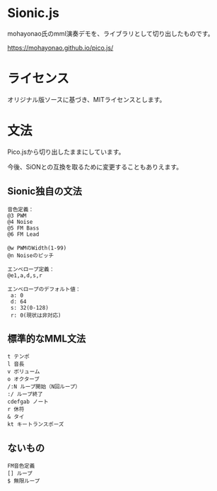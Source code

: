 # Sionic.js

mohayonao氏のmml演奏デモを、ライブラリとして切り出したものです。

https://mohayonao.github.io/pico.js/

# ライセンス

オリジナル版ソースに基づき、MITライセンスとします。

# 文法

Pico.jsから切り出したままにしています。

今後、SiONとの互換を取るために変更することもありえます。

## Sionic独自の文法

```
音色定義：
@3 PWM
@4 Noise
@5 FM Bass
@6 FM Lead

@w PWMのWidth(1-99)
@n Noiseのピッチ

エンベロープ定義：
@e1,a,d,s,r

エンベロープのデフォルト値：
 a: 0
 d: 64
 s: 32(0-128)
 r: 0(現状は非対応)
```

## 標準的なMML文法

```
t テンポ
l 音長
v ボリューム
o オクターブ
/:N ループ開始（N回ループ）
:/ ループ終了
cdefgab ノート
r 休符
& タイ
kt キートランスポーズ
```

## ないもの

```
FM音色定義
[] ループ
$ 無限ループ
```